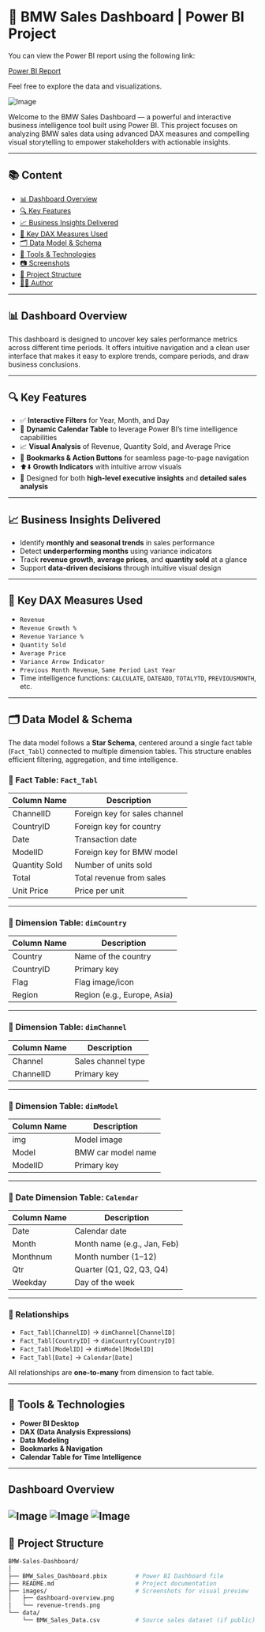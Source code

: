 # 🚗 BMW Sales Dashboard | Power BI Project


You can view the Power BI report using the following link:

[Power BI Report](https://app.powerbi.com/links/bVSKXwdq0H?ctid=f27f8f85-2e4d-48c9-a159-477768221df8&pbi_source=linkShare&bookmarkGuid=062dafa1-d0fa-43a3-8d53-ffc95726758a)

Feel free to explore the data and visualizations.



![Image](https://github.com/user-attachments/assets/c582eb18-75ef-40a2-a12f-98b58231a4e1)






Welcome to the BMW Sales Dashboard — a powerful and interactive business intelligence tool built using Power BI. This project focuses on analyzing BMW sales data using advanced DAX measures and compelling visual storytelling to empower stakeholders with actionable insights.

---

## 📚 Content

- [📊 Dashboard Overview](#-dashboard-overview)
- [🔍 Key Features](#-key-features)
- [📈 Business Insights Delivered](#-business-insights-delivered)
- [🧮 Key DAX Measures Used](#-key-dax-measures-used)
- [🗂️ Data Model & Schema](#️-data-model--schema)
- [📌 Tools & Technologies](#-tools--technologies)
- [📷 Screenshots](#-screenshots)
- [📁 Project Structure](#-project-structure)
- [🧑‍💻 Author](#-author)

---

## 📊 Dashboard Overview

This dashboard is designed to uncover key sales performance metrics across different time periods. It offers intuitive navigation and a clean user interface that makes it easy to explore trends, compare periods, and draw business conclusions.

---

## 🔍 Key Features

- ✅ **Interactive Filters** for Year, Month, and Day  
- 📅 **Dynamic Calendar Table** to leverage Power BI’s time intelligence capabilities  
- 📈 **Visual Analysis** of Revenue, Quantity Sold, and Average Price  
- 🔁 **Bookmarks & Action Buttons** for seamless page-to-page navigation  
- ⬆️⬇️ **Growth Indicators** with intuitive arrow visuals  
- 🎯 Designed for both **high-level executive insights** and **detailed sales analysis**

---

## 📈 Business Insights Delivered

- Identify **monthly and seasonal trends** in sales performance  
- Detect **underperforming months** using variance indicators  
- Track **revenue growth**, **average prices**, and **quantity sold** at a glance  
- Support **data-driven decisions** through intuitive visual design

---

## 🧮 Key DAX Measures Used

- `Revenue`  
- `Revenue Growth %`  
- `Revenue Variance %`  
- `Quantity Sold`  
- `Average Price`  
- `Variance Arrow Indicator`  
- `Previous Month Revenue`, `Same Period Last Year`  
- Time intelligence functions: `CALCULATE`, `DATEADD`, `TOTALYTD`, `PREVIOUSMONTH`, etc.

---

## 🗂️ Data Model & Schema

The data model follows a **Star Schema**, centered around a single fact table (`Fact_Tabl`) connected to multiple dimension tables. This structure enables efficient filtering, aggregation, and time intelligence.

### 🔸 Fact Table: `Fact_Tabl`

| Column Name     | Description                    |
|-----------------|--------------------------------|
| ChannelID       | Foreign key for sales channel  |
| CountryID       | Foreign key for country        |
| Date            | Transaction date               |
| ModelID         | Foreign key for BMW model      |
| Quantity Sold   | Number of units sold           |
| Total           | Total revenue from sales       |
| Unit Price      | Price per unit                 |

---

### 🔹 Dimension Table: `dimCountry`

| Column Name | Description                    |
|-------------|--------------------------------|
| Country     | Name of the country            |
| CountryID   | Primary key                    |
| Flag        | Flag image/icon                |
| Region      | Region (e.g., Europe, Asia)    |

---

### 🔹 Dimension Table: `dimChannel`

| Column Name | Description                |
|-------------|----------------------------|
| Channel     | Sales channel type         |
| ChannelID   | Primary key                |

---

### 🔹 Dimension Table: `dimModel`

| Column Name | Description                  |
|-------------|------------------------------|
| img         | Model image                  |
| Model       | BMW car model name           |
| ModelID     | Primary key                  |

---

### 🔹 Date Dimension Table: `Calendar`

| Column Name | Description                      |
|-------------|----------------------------------|
| Date        | Calendar date                    |
| Month       | Month name (e.g., Jan, Feb)      |
| Monthnum    | Month number (1–12)              |
| Qtr         | Quarter (Q1, Q2, Q3, Q4)         |
| Weekday     | Day of the week                  |

---

### 🔗 Relationships

- `Fact_Tabl[ChannelID]` → `dimChannel[ChannelID]`  
- `Fact_Tabl[CountryID]` → `dimCountry[CountryID]`  
- `Fact_Tabl[ModelID]` → `dimModel[ModelID]`  
- `Fact_Tabl[Date]` → `Calendar[Date]`

All relationships are **one-to-many** from dimension to fact table.

---

## 📌 Tools & Technologies

- **Power BI Desktop**
- **DAX (Data Analysis Expressions)**
- **Data Modeling**
- **Bookmarks & Navigation**
- **Calendar Table for Time Intelligence**

---

## Dashboard Overview
![Image](https://github.com/user-attachments/assets/43b955a3-27b2-4419-9343-d2c194357b5b)
![Image](https://github.com/user-attachments/assets/d866e696-f8d9-422f-a826-ad60c0a5587b)
![Image](https://github.com/user-attachments/assets/b2ce6577-20f1-45ff-92fe-38eb27418777)
---

## 📁 Project Structure

```bash
BMW-Sales-Dashboard/
│
├── BMW_Sales_Dashboard.pbix        # Power BI Dashboard file
├── README.md                       # Project documentation
├── images/                         # Screenshots for visual preview
│   ├── dashboard-overview.png
│   └── revenue-trends.png
└── data/
    └── BMW_Sales_Data.csv          # Source sales dataset (if public)
